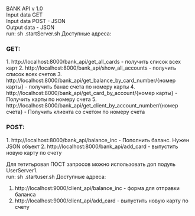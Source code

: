 BANK API v 1.0<br>
Input data  GET<br>
Input data POST - JSON<br>
Output data - JSON<br>
run: sh .startServer.sh
Доступные адреса:
<h3>GET:</h3>
1. http://localhost:8000/bank_api/get_all_cards  - получить список всех карт
2. http://localhost:8000/bank_api/show_all_accounts - получить список всех счетов
3. http://localhost:8000/bank_api/get_balance_by_card_number/{номер карты} - получить банас счета по номеру карты
4. http://localhost:8000/bank_api/get_card_by_account/{номер карты} - Получить карты по номеру счета
5. http://localhost:8000/bank_api/get_client_by_account_number/{номер счета} - Получить клиента со счетом по номеру счета
   <br>
<h3>POST:</h3>
1. http://localhost:8000/bank_api/balance_inc - Пополнить баланс. Нужен JSON объект
2. http://localhost:8000/bank_api/add_card - выпустить новую карту по счету
    
Для тетитьровая ПОСТ запросов можно использовать доп подуль UserServer1.<br>
run: sh .startuser.sh
Доступные адреса:
1. http://localhost:9000/client_api/balance_inc - форма для отправки баланса
2. http://localhost:9000/client_api/add_card - выпустить новую карту по счету
